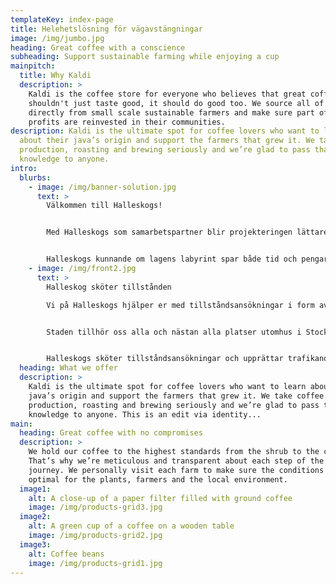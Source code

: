 ```yaml
---
templateKey: index-page
title: Helehetslösning för vägavstängningar
image: /img/jumbo.jpg
heading: Great coffee with a conscience
subheading: Support sustainable farming while enjoying a cup
mainpitch:
  title: Why Kaldi
  description: >
    Kaldi is the coffee store for everyone who believes that great coffee
    shouldn't just taste good, it should do good too. We source all of our beans
    directly from small scale sustainable farmers and make sure part of the
    profits are reinvested in their communities.
description: Kaldi is the ultimate spot for coffee lovers who want to learn
  about their java’s origin and support the farmers that grew it. We take coffee
  production, roasting and brewing seriously and we’re glad to pass that
  knowledge to anyone.
intro:
  blurbs:
    - image: /img/banner-solution.jpg
      text: >
        Välkommen till Halleskogs!


        Med Halleskogs som samarbetspartner blir projekteringen lättare och kostnadseffektivare. Vi har goda myndighetskontakter och vet vilka tillstånd som krävs för att projekten kan utföras på rätt sätt inom utlovad tid.


        Halleskogs kunnande om lagens labyrint spar både tid och pengar. Du lämnar helt enkelt papperskrånglet till oss och använder tiden till det som du och ditt företag är bäst på. Halleskogs leder projekten snabbaste väg genom labyrinten, ordnar alla nödvändiga tillstånd, upprättar etablerings- och TA-planer och söker polistillstånd när det behövs. Planeringen blir hållbar och säker med Halleskogs.
    - image: /img/front2.jpg
      text: >
        Halleskog sköter tillstånden

        Vi på Halleskogs hjälper er med tillståndsansökningar i form av ta-planer, polistillstånd, schaktlov Ltf-Ansökningar, dispenser m.m. Vi kan även erbjuda en helhetslösning genom systerbolaget Halleskog&Hansson Rental AB.


        Staden tillhör oss alla och nästan alla platser utomhus i Stockholms stad där allmänheten kan röra sig är offentlig plats: trottoaren, torget och parken. Även en del ytor inomhus är offentlig plats, till exempel passager i inomhusgallerior. Om en offentlig plats skall användas till något annat än vad som sägs i detaljplanen behövs polistillstånd.


        Halleskogs sköter tillståndsansökningar och upprättar trafikanordnings- och APD-planer för entreprenörer inom branscher som vatten och avlopp, gas, fjärrvärme, fjärrkyla, el, tele, renoveringar av fastigheter gator och nybyggnation av fastigheter gator m.m.
  heading: What we offer
  description: >
    Kaldi is the ultimate spot for coffee lovers who want to learn about their
    java’s origin and support the farmers that grew it. We take coffee
    production, roasting and brewing seriously and we’re glad to pass that
    knowledge to anyone. This is an edit via identity...
main:
  heading: Great coffee with no compromises
  description: >
    We hold our coffee to the highest standards from the shrub to the cup.
    That’s why we’re meticulous and transparent about each step of the coffee’s
    journey. We personally visit each farm to make sure the conditions are
    optimal for the plants, farmers and the local environment.
  image1:
    alt: A close-up of a paper filter filled with ground coffee
    image: /img/products-grid3.jpg
  image2:
    alt: A green cup of a coffee on a wooden table
    image: /img/products-grid2.jpg
  image3:
    alt: Coffee beans
    image: /img/products-grid1.jpg
---
```

